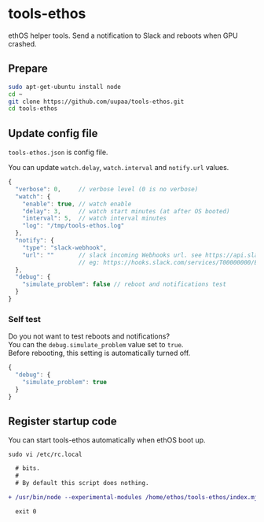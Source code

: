 # tools-ethos

ethOS helper tools. Send a notification to Slack and reboots when GPU crashed.

## Prepare

```sh
sudo apt-get-ubuntu install node
cd ~
git clone https://github.com/uupaa/tools-ethos.git
cd tools-ethos
```

## Update config file

`tools-ethos.json` is config file.

You can update `watch.delay`, `watch.interval` and `notify.url` values.

```js
{
  "verbose": 0,     // verbose level (0 is no verbose)
  "watch": {
    "enable": true, // watch enable
    "delay": 3,     // watch start minutes (at after OS booted)
    "interval": 5,  // watch interval minutes
    "log": "/tmp/tools-ethos.log"
  },
  "notify": {
    "type": "slack-webhook",
    "url": ""       // slack incoming Webhooks url. see https://api.slack.com/incoming-webhooks
                    // eg: https://hooks.slack.com/services/T00000000/B00000000/xxxxxxxxxxxxxxxxxxxxxxxx"
  },
  "debug": {
    "simulate_problem": false // reboot and notifications test
  }
}
```

### Self test

Do you not want to test reboots and notifications?  
You can the `debug.simulate_problem` value set to `true`.  
Before rebooting, this setting is automatically turned off.

```js
{
  "debug": {
    "simulate_problem": true
  }
}
```

## Register startup code

You can start tools-ethos automatically when ethOS boot up.

`sudo vi /etc/rc.local`

```diff
  # bits.
  #
  # By default this script does nothing.

+ /usr/bin/node --experimental-modules /home/ethos/tools-ethos/index.mjs

  exit 0

```
